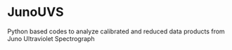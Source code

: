 # JunoUVS
Python based codes to analyze calibrated and reduced data products from Juno Ultraviolet Spectrograph
